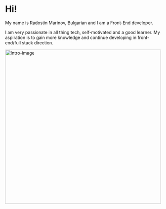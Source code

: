 # Hi!

My name is Radostin Marinov, Bulgarian and I am a Front-End developer. 

I am very passionate in all thing tech, self-motivated and a good learner. My aspiration is to gain more knowledge and continue developing in front-end/full stack direction.

<img src='https://img.freepik.com/free-vector/business-concept-vector-illustration-businessman-who-running-with-increase-graphic-chart-see-imagination-future_1150-39743.jpg?size=626&ext=jpg&ga=GA1.2.1189323825.1640822400' alt='Intro-image' height='500rem' width='100%'>

